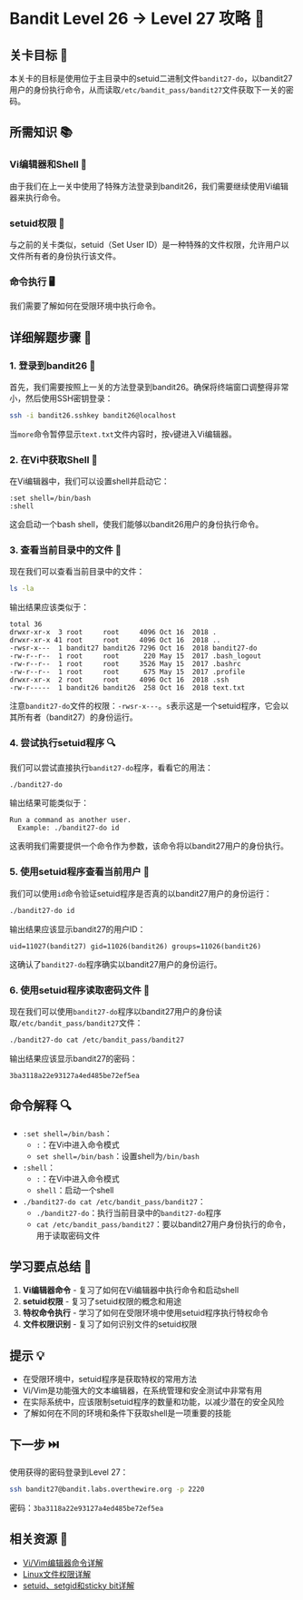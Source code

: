 # Bandit Level 26 → Level 27 攻略 👑

## 关卡目标 🎯

本关卡的目标是使用位于主目录中的setuid二进制文件`bandit27-do`，以bandit27用户的身份执行命令，从而读取`/etc/bandit_pass/bandit27`文件获取下一关的密码。

## 所需知识 📚

### Vi编辑器和Shell 📝

由于我们在上一关中使用了特殊方法登录到bandit26，我们需要继续使用Vi编辑器来执行命令。

### setuid权限 👑

与之前的关卡类似，setuid（Set User ID）是一种特殊的文件权限，允许用户以文件所有者的身份执行该文件。

### 命令执行 🖥️

我们需要了解如何在受限环境中执行命令。

## 详细解题步骤 📝

### 1. 登录到bandit26 🔐

首先，我们需要按照上一关的方法登录到bandit26。确保将终端窗口调整得非常小，然后使用SSH密钥登录：

```bash
ssh -i bandit26.sshkey bandit26@localhost
```

当`more`命令暂停显示`text.txt`文件内容时，按`v`键进入Vi编辑器。

### 2. 在Vi中获取Shell 🐚

在Vi编辑器中，我们可以设置shell并启动它：

```
:set shell=/bin/bash
:shell
```

这会启动一个bash shell，使我们能够以bandit26用户的身份执行命令。

### 3. 查看当前目录中的文件 👀

现在我们可以查看当前目录中的文件：

```bash
ls -la
```

输出结果应该类似于：

```
total 36
drwxr-xr-x  3 root     root     4096 Oct 16  2018 .
drwxr-xr-x 41 root     root     4096 Oct 16  2018 ..
-rwsr-x---  1 bandit27 bandit26 7296 Oct 16  2018 bandit27-do
-rw-r--r--  1 root     root      220 May 15  2017 .bash_logout
-rw-r--r--  1 root     root     3526 May 15  2017 .bashrc
-rw-r--r--  1 root     root      675 May 15  2017 .profile
drwxr-xr-x  2 root     root     4096 Oct 16  2018 .ssh
-rw-r-----  1 bandit26 bandit26  258 Oct 16  2018 text.txt
```

注意`bandit27-do`文件的权限：`-rwsr-x---`。`s`表示这是一个setuid程序，它会以其所有者（bandit27）的身份运行。

### 4. 尝试执行setuid程序 🔍

我们可以尝试直接执行`bandit27-do`程序，看看它的用法：

```bash
./bandit27-do
```

输出结果可能类似于：

```
Run a command as another user.
  Example: ./bandit27-do id
```

这表明我们需要提供一个命令作为参数，该命令将以bandit27用户的身份执行。

### 5. 使用setuid程序查看当前用户 🧪

我们可以使用`id`命令验证setuid程序是否真的以bandit27用户的身份运行：

```bash
./bandit27-do id
```

输出结果应该显示bandit27的用户ID：

```
uid=11027(bandit27) gid=11026(bandit26) groups=11026(bandit26)
```

这确认了`bandit27-do`程序确实以bandit27用户的身份运行。

### 6. 使用setuid程序读取密码文件 🔑

现在我们可以使用`bandit27-do`程序以bandit27用户的身份读取`/etc/bandit_pass/bandit27`文件：

```bash
./bandit27-do cat /etc/bandit_pass/bandit27
```

输出结果应该显示bandit27的密码：

```
3ba3118a22e93127a4ed485be72ef5ea
```

## 命令解释 🔍

- `:set shell=/bin/bash`：
  - `:`：在Vi中进入命令模式
  - `set shell=/bin/bash`：设置shell为`/bin/bash`
- `:shell`：
  - `:`：在Vi中进入命令模式
  - `shell`：启动一个shell
- `./bandit27-do cat /etc/bandit_pass/bandit27`：
  - `./bandit27-do`：执行当前目录中的`bandit27-do`程序
  - `cat /etc/bandit_pass/bandit27`：要以bandit27用户身份执行的命令，用于读取密码文件

## 学习要点总结 📌

1. **Vi编辑器命令** - 复习了如何在Vi编辑器中执行命令和启动shell
2. **setuid权限** - 复习了setuid权限的概念和用途
3. **特权命令执行** - 学习了如何在受限环境中使用setuid程序执行特权命令
4. **文件权限识别** - 复习了如何识别文件的setuid权限

## 提示 💡

- 在受限环境中，setuid程序是获取特权的常用方法
- Vi/Vim是功能强大的文本编辑器，在系统管理和安全测试中非常有用
- 在实际系统中，应该限制setuid程序的数量和功能，以减少潜在的安全风险
- 了解如何在不同的环境和条件下获取shell是一项重要的技能

## 下一步 ⏭️

使用获得的密码登录到Level 27：

```bash
ssh bandit27@bandit.labs.overthewire.org -p 2220
```

密码：`3ba3118a22e93127a4ed485be72ef5ea`

## 相关资源 🔗

- [Vi/Vim编辑器命令详解](https://www.tutorialspoint.com/vim/vim_commands.htm)
- [Linux文件权限详解](https://www.linux.com/training-tutorials/understanding-linux-file-permissions/)
- [setuid、setgid和sticky bit详解](https://www.geeksforgeeks.org/setuid-setgid-and-sticky-bits-in-linux-file-permissions/)

